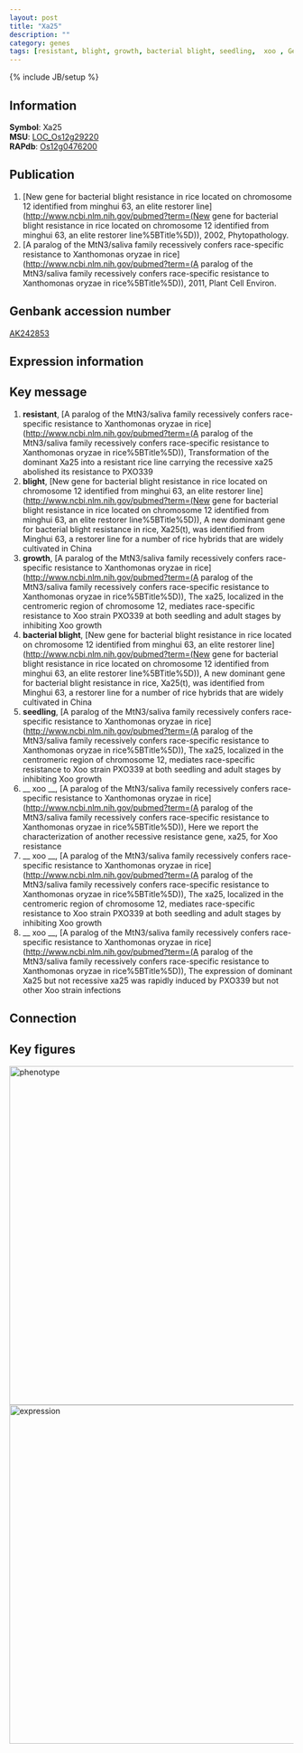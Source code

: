 ```yaml
---
layout: post
title: "Xa25"
description: ""
category: genes
tags: [resistant, blight, growth, bacterial blight, seedling,  xoo , Gene]
---
```

{% include JB/setup %}

## Information
__Symbol__: Xa25  
__MSU__: [LOC_Os12g29220](http://rice.plantbiology.msu.edu/cgi-bin/ORF_infopage.cgi?orf=LOC_Os12g29220)  
__RAPdb__: [Os12g0476200](http://rapdb.dna.affrc.go.jp/viewer/gbrowse_details/irgsp1?name=Os12g0476200)  

## Publication
1. [New gene for bacterial blight resistance in rice located on chromosome 12 identified from minghui 63, an elite restorer line](http://www.ncbi.nlm.nih.gov/pubmed?term=(New gene for bacterial blight resistance in rice located on chromosome 12 identified from minghui 63, an elite restorer line%5BTitle%5D)), 2002, Phytopathology.
2. [A paralog of the MtN3/saliva family recessively confers race-specific resistance to Xanthomonas oryzae in rice](http://www.ncbi.nlm.nih.gov/pubmed?term=(A paralog of the MtN3/saliva family recessively confers race-specific resistance to Xanthomonas oryzae in rice%5BTitle%5D)), 2011, Plant Cell Environ.

## Genbank accession number
[AK242853](http://www.ncbi.nlm.nih.gov/nuccore/AK242853)

## Expression information

## Key message
1. __resistant__, [A paralog of the MtN3/saliva family recessively confers race-specific resistance to Xanthomonas oryzae in rice](http://www.ncbi.nlm.nih.gov/pubmed?term=(A paralog of the MtN3/saliva family recessively confers race-specific resistance to Xanthomonas oryzae in rice%5BTitle%5D)),  Transformation of the dominant Xa25 into a resistant rice line carrying the recessive xa25 abolished its resistance to PXO339
2. __blight__, [New gene for bacterial blight resistance in rice located on chromosome 12 identified from minghui 63, an elite restorer line](http://www.ncbi.nlm.nih.gov/pubmed?term=(New gene for bacterial blight resistance in rice located on chromosome 12 identified from minghui 63, an elite restorer line%5BTitle%5D)),  A new dominant gene for bacterial blight resistance in rice, Xa25(t), was identified from Minghui 63, a restorer line for a number of rice hybrids that are widely cultivated in China
3. __growth__, [A paralog of the MtN3/saliva family recessively confers race-specific resistance to Xanthomonas oryzae in rice](http://www.ncbi.nlm.nih.gov/pubmed?term=(A paralog of the MtN3/saliva family recessively confers race-specific resistance to Xanthomonas oryzae in rice%5BTitle%5D)),  The xa25, localized in the centromeric region of chromosome 12, mediates race-specific resistance to Xoo strain PXO339 at both seedling and adult stages by inhibiting Xoo growth
4. __bacterial blight__, [New gene for bacterial blight resistance in rice located on chromosome 12 identified from minghui 63, an elite restorer line](http://www.ncbi.nlm.nih.gov/pubmed?term=(New gene for bacterial blight resistance in rice located on chromosome 12 identified from minghui 63, an elite restorer line%5BTitle%5D)),  A new dominant gene for bacterial blight resistance in rice, Xa25(t), was identified from Minghui 63, a restorer line for a number of rice hybrids that are widely cultivated in China
5. __seedling__, [A paralog of the MtN3/saliva family recessively confers race-specific resistance to Xanthomonas oryzae in rice](http://www.ncbi.nlm.nih.gov/pubmed?term=(A paralog of the MtN3/saliva family recessively confers race-specific resistance to Xanthomonas oryzae in rice%5BTitle%5D)),  The xa25, localized in the centromeric region of chromosome 12, mediates race-specific resistance to Xoo strain PXO339 at both seedling and adult stages by inhibiting Xoo growth
6. __ xoo __, [A paralog of the MtN3/saliva family recessively confers race-specific resistance to Xanthomonas oryzae in rice](http://www.ncbi.nlm.nih.gov/pubmed?term=(A paralog of the MtN3/saliva family recessively confers race-specific resistance to Xanthomonas oryzae in rice%5BTitle%5D)),  Here we report the characterization of another recessive resistance gene, xa25, for Xoo resistance
7. __ xoo __, [A paralog of the MtN3/saliva family recessively confers race-specific resistance to Xanthomonas oryzae in rice](http://www.ncbi.nlm.nih.gov/pubmed?term=(A paralog of the MtN3/saliva family recessively confers race-specific resistance to Xanthomonas oryzae in rice%5BTitle%5D)),  The xa25, localized in the centromeric region of chromosome 12, mediates race-specific resistance to Xoo strain PXO339 at both seedling and adult stages by inhibiting Xoo growth
8. __ xoo __, [A paralog of the MtN3/saliva family recessively confers race-specific resistance to Xanthomonas oryzae in rice](http://www.ncbi.nlm.nih.gov/pubmed?term=(A paralog of the MtN3/saliva family recessively confers race-specific resistance to Xanthomonas oryzae in rice%5BTitle%5D)),  The expression of dominant Xa25 but not recessive xa25 was rapidly induced by PXO339 but not other Xoo strain infections

## Connection

## Key figures
<img src="http://ricencode.github.io/images/Xa25.pheno.png" alt="phenotype"  style="width: 600px;"/>

<img src="http://ricencode.github.io/images/Xa25.exp.png" alt="expression"  style="width: 600px;"/>



